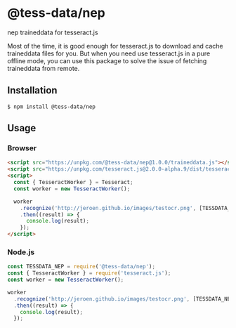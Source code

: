 # @tess-data/nep

nep traineddata for tesseract.js

Most of the time, it is good enough for tesseract.js to download and cache traineddata files for you.
But when you need use tesseract.js in a pure offline mode, you can use this package to solve the issue of fetching traineddata from remote.

## Installation

```
$ npm install @tess-data/nep
```

## Usage

### Browser

```html
<script src="https://unpkg.com/@tess-data/nep@1.0.0/traineddata.js"></script>
<script src="https://unpkg.com/tesseract.js@2.0.0-alpha.9/dist/tesseract.min.js"></script>
<script>
  const { TesseractWorker } = Tesseract;
  const worker = new TesseractWorker();

  worker
    .recognize('http://jeroen.github.io/images/testocr.png', [TESSDATA_NEP])
    .then((result) => {
      console.log(result);
    });
</script>
```

### Node.js

```javascript
const TESSDATA_NEP = require('@tess-data/nep');
const { TesseractWorker } = require('tesseract.js');
const worker = new TesseractWorker();

worker
  .recognize('http://jeroen.github.io/images/testocr.png', [TESSDATA_NEP])
  .then((result) => {
    console.log(result);
  });
```
